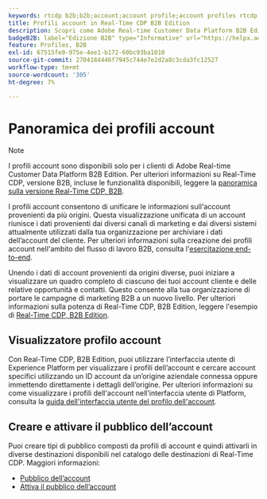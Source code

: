 ```yaml
---
keywords: rtcdp b2b;b2b;account;account profile;account profiles rtcdp;real-time customer data platform;
title: Profili account in Real-Time CDP B2B Edition
description: Scopri come Adobe Real-time Customer Data Platform B2B Edition ti consente di unificare le informazioni sull’account da più origini utilizzando i profili dell’account.
badgeB2B: label="Edizione B2B" type="Informative" url="https://helpx.adobe.com/legal/product-descriptions/real-time-customer-data-platform-b2b-edition-prime-and-ultimate-packages.html newtab=true"
feature: Profiles, B2B
exl-id: 67515fe0-975e-4ee1-b172-60bc93ba1010
source-git-commit: 2704184446f7945c744e7e2d2a8c3cda3fc12527
workflow-type: tm+mt
source-wordcount: '305'
ht-degree: 7%

---
```


# Panoramica dei profili account

>[!NOTE]
>
>I profili account sono disponibili solo per i clienti di Adobe Real-time Customer Data Platform B2B Edition. Per ulteriori informazioni su Real-Time CDP, versione B2B, incluse le funzionalità disponibili, leggere la [panoramica sulla versione Real-Time CDP, B2B](../b2b-overview.md).

I profili account consentono di unificare le informazioni sull&#39;account provenienti da più origini. Questa visualizzazione unificata di un account riunisce i dati provenienti dai diversi canali di marketing e dai diversi sistemi attualmente utilizzati dalla tua organizzazione per archiviare i dati dell’account del cliente. Per ulteriori informazioni sulla creazione dei profili account nell&#39;ambito del flusso di lavoro B2B, consulta l&#39;[esercitazione end-to-end](../b2b-tutorial.md).

Unendo i dati di account provenienti da origini diverse, puoi iniziare a visualizzare un quadro completo di ciascuno dei tuoi account cliente e delle relative opportunità e contatti. Questo consente alla tua organizzazione di portare le campagne di marketing B2B a un nuovo livello. Per ulteriori informazioni sulla potenza di Real-Time CDP, B2B Edition, leggere l&#39;esempio di [Real-Time CDP, B2B Edition](../b2b-use-case.md).

## Visualizzatore profilo account

Con Real-Time CDP, B2B Edition, puoi utilizzare l’interfaccia utente di Experience Platform per visualizzare i profili dell’account e cercare account specifici utilizzando un ID account da un’origine aziendale connessa oppure immettendo direttamente i dettagli dell’origine. Per ulteriori informazioni su come visualizzare i profili dell&#39;account nell&#39;interfaccia utente di Platform, consulta la [guida dell&#39;interfaccia utente del profilo dell&#39;account](account-profile-ui-guide.md).

## Creare e attivare il pubblico dell’account

Puoi creare tipi di pubblico composti da profili di account e quindi attivarli in diverse destinazioni disponibili nel catalogo delle destinazioni di Real-Time CDP. Maggiori informazioni:

* [Pubblico dell’account](/help/segmentation/ui/account-audiences.md)
* [Attiva il pubblico dell’account](/help/destinations/ui/activate-account-audiences.md)
